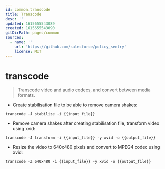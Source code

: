 ```yaml
---
id: common.transcode
title: Transcode
desc: ''
updated: 1615655543089
created: 1615655543090
gitDirPath: pages/common
sources:
  - name: ''
    url: 'https://github.com/salesforce/policy_sentry'
    license: MIT
---
```

# transcode

> Transcode video and audio codecs, and convert between media formats.

- Create stabilisation file to be able to remove camera shakes:

`transcode -J stabilize -i {{input_file}}`

- Remove camera shakes after creating stabilisation file, transform video using xvid:

`transcode -J transform -i {{input_file}} -y xvid -o {{output_file}}`

- Resize the video to 640x480 pixels and convert to MPEG4 codec using xvid:

`transcode -Z 640x480 -i {{input_file}} -y xvid -o {{output_file}}`

